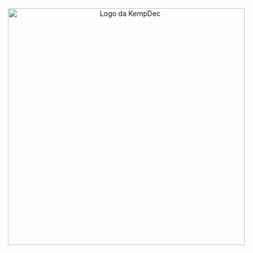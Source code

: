 <div align="center">
    <a href="https://kempdec.com">
        <img src="https://kempdec.com.br/img/logo.png?v=1" width="475" alt="Logo da KempDec">
    </a>
</div>
